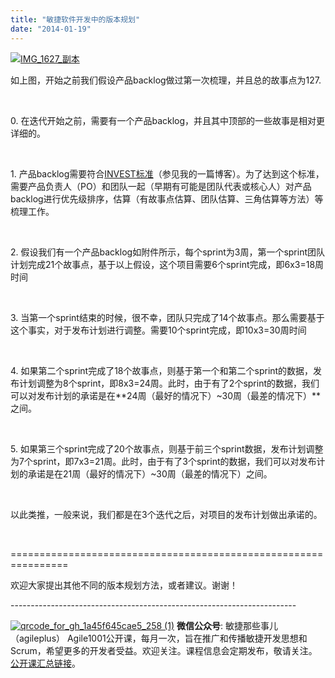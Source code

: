 ```yaml
---
title: "敏捷软件开发中的版本规划"
date: "2014-01-19"
---
```


[![IMG_1627_副本](/wp-content/uploads/2014/01/IMG_1627_副本.jpg)](/wp-content/uploads/2014/01/IMG_1627_副本.jpg)

如上图，开始之前我们假设产品backlog做过第一次梳理，并且总的故事点为127.

 

0\. 在迭代开始之前，需要有一个产品backlog，并且其中顶部的一些故事是相对更详细的。

 

1\. 产品backlog需要符合[INVEST标准](http://bobjiang.com/2013/11/24/product_backlog_user_story/)（参见我的一篇博客）。为了达到这个标准，需要产品负责人（PO）和团队一起（早期有可能是团队代表或核心人）对产品backlog进行优先级排序，估算（有故事点估算、团队估算、三角估算等方法）等梳理工作。

 

2\. 假设我们有一个产品backlog如附件所示，每个sprint为3周，第一个sprint团队计划完成21个故事点，基于以上假设，这个项目需要6个sprint完成，即6x3=18周时间

 

3\. 当第一个sprint结束的时候，很不幸，团队只完成了14个故事点。那么需要基于这个事实，对于发布计划进行调整。需要10个sprint完成，即10x3=30周时间

 

4\. 如果第二个sprint完成了18个故事点，则基于第一个和第二个sprint的数据，发布计划调整为8个sprint，即8x3=24周。此时，由于有了2个sprint的数据，我们可以对发布计划的承诺是在**24周（最好的情况下）~30周（最差的情况下）**之间。

 

5\. 如果第三个sprint完成了20个故事点，则基于前三个sprint数据，发布计划调整为7个sprint，即7x3=21周。此时，由于有了3个sprint的数据，我们可以对发布计划的承诺是在21周（最好的情况下）~30周（最差的情况下）之间。

 

以此类推，一般来说，我们都是在3个迭代之后，对项目的发布计划做出承诺的。

 

\================================================================

欢迎大家提出其他不同的版本规划方法，或者建议。谢谢！

\-----------------------------------------------------------------------

[![qrcode_for_gh_1a45f645cae5_258 (1)](/wp-content/uploads/2013/12/qrcode_for_gh_1a45f645cae5_258-1.jpg)](/wp-content/uploads/2013/12/qrcode_for_gh_1a45f645cae5_258-1.jpg) **微信公众号**: 敏捷那些事儿（agileplus） Agile1001公开课，每月一次，旨在推广和传播敏捷开发思想和Scrum，希望更多的开发者受益。欢迎关注。课程信息会定期发布，敬请关注。[公开课汇总链接](http://bobjiang.com/agile1001-open-course/)。
